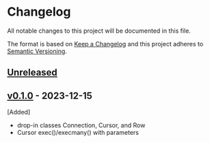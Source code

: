# Changelog

All notable changes to this project will be documented in this file.

The format is based on [Keep a Changelog](http://keepachangelog.com/en/1.0.0/) and this project adheres to [Semantic Versioning](http://semver.org/spec/v2.0.0.html).

## [Unreleased]

## [v0.1.0] - 2023-12-15

[Added]

- drop-in classes Connection, Cursor, and Row
- Cursor exec()/execmany() with parameters

[unreleased]: https://github.com/tikuma-lsuhsc/python-sqlite3-qt/compare/v0.1.0...HEAD
[v0.1.0]: https://github.com/tikuma-lsuhsc/python-sqlite3-qt/compare/5f5217d...v0.1.0

